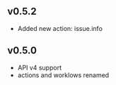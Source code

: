 ## v0.5.2

  - Added new action: issue.info

## v0.5.0

  - API v4 support
  - actions and worklows renamed
